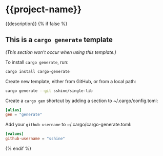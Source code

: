 # {{project-name}}

{{description}}
{% if false %}

## This is a `cargo generate` template

*(This section won't occur when using this template.)*

To install `cargo generate`, run:

```sh
cargo install cargo-generate
```

Create new template, either from GitHub, or from a local path:

```sh
cargo generate --git sshine/single-lib
```

Create a `cargo gen` shortcut by adding a section to ~/.cargo/config.toml:

```toml
[alias]
gen = "generate"
```

Add your `github-username` to ~/.cargo/cargo-generate.toml:

```toml
[values]
github-username = "sshine"
```

{% endif %}
